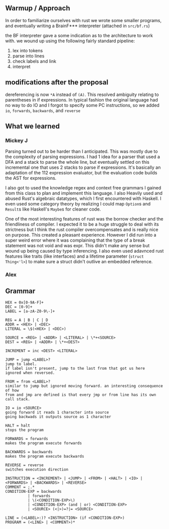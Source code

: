 ## Warmup / Approach
In order to familiarize ourselves with rust we wrote some smaller
programs, and eventually writing a BrainF*** interpreter (attached in `src/bf.rs`)

the BF interpreter gave a some indication as to the architecture to work with.
we wound up using the following fairly standard pipeline:
1. lex into tokens
2. parse into lines
3. check labels and link
4. interpret

## modifications after the proposal
dereferencing is now `*A` instead of `(A)`. This resolved ambiguity
relating to parentheses in if expressions. In typical fashion the original
language had no way to do IO and I forgot to specify some PC instructions,
so we added `io`, `forwards`, `backwards`, and `reverse`

## What we learned
### Mickey J
Parsing turned out to be harder than I anticipated. This was mostly
due to the complexity of parsing expressions. I had 1 idea for a
parser that used a DFA and a stack to parse the whole line, but
eventually settled on this incremental one that uses 2 stacks to
parse if expressions. It's basically an adaptation of the 112 expression
evaluator, but the evaluation code builds the AST for expressions.

I also got to used the knowledge regex and context free grammars I gained
from this class to plan and implement this language. I also Heavily used
and abused Rust's algebraic datatypes, which I first encountered with
Haskell. I even used some category theory by realizing I could map `Option`s
and `Result`s like Haskell's `Maybe`s for cleaner code.

One of the most interesting features of rust was the borrow checker and the
friendliness of compiler. I expected it to be a huge struggle to deal with
its strictness but I think the rust compiler overcompensates and is really
nice on purpose. This created a pleasant experience. However I did run into
a super weird error where it was complaining that the type of a break statement
was not void and was expr. This didn't make any sense but wound up being caused
by type inferencing. I also even used adavnced rust features like traits (like
interfaces) and a lifetime parameter (`struct Thing<'l>`) to make sure a struct
didn't outlive an embedded reference.

### Alex

## Grammar
```
HEX = 0x[0-9A-F]+
DEC = [0-9]+
LABEL = [a-zA-Z0-9\-]+

REG = A | B | C | D
ADDR = <HEX> | <DEC>
LITERAL = \$(<HEX> | <DEC>)

SOURCE = <REG> | <ADDR> | <LITERAL> | \*+<SOURCE>
DEST = <REG> | <ADDR> | \*+<DEST>

INCREMENT = inc <DEST> <LITERAL>

JUMP = jump <LABEL>?
jump to label.
if label isn't present, jump to the last from that got us here
ignored when reversed.

FROM = from <LABEL>?
similar to jump but ignored moving forward. an interesting consequence of how
from and jmp are defined is that every jmp or from line has its own call stack.

IO = io <SOURCE>
going forward it reads 1 character into source
going backwads it outputs source as 1 character

HALT = halt
stops the program

FORWARDS = forwards
makes the program execute forwards

BACKWARDS = backwards
makes the program execute backwards

REVERSE = reverse
switches execution direction

INSTRUCTION = <INCREMENT> | <JUMP> | <FROM> | <HALT> | <IO> | <FORWARDS> | <BACKWARDS> | <REVERSE>
COMMENT = ;.*
CONDITION-EXP = backwards
	      | forwards
	      | \(<CONDITION-EXP>\)
	      | <CONDITION-EXP> (and | or) <CONDITION-EXP>
	      | <SOURCE> (<|>)=?|= <SOURCE>

LINE = (<LABEL>:)? <INSTRUCTION> (if <CONDITION-EXP>)
PROGRAM = (<LINE> | <COMMENT>)*
```
